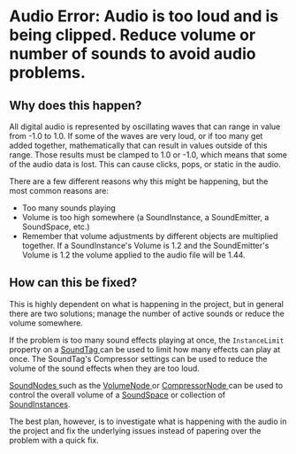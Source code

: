 
 # Audio Error: Audio is too loud and is being clipped. Reduce volume or number of sounds to avoid audio problems.


 ## Why does this happen?

All digital audio is represented by oscillating waves that can range in value from -1.0 to 1.0. If some of the waves are very loud, or if too many get added together, mathematically that can result in values outside of this range. Those results must be clamped to 1.0 or -1.0, which means that some of the audio data is lost. This can cause clicks, pops, or static in the audio. 

There are a few different reasons why this might be happening, but the most common reasons are:
- Too many sounds playing
- Volume is too high somewhere (a SoundInstance, a SoundEmitter, a SoundSpace, etc.)
 - Remember that volume adjustments by different objects are multiplied together. If a SoundInstance's Volume is 1.2 and the SoundEmitter's Volume is 1.2 the volume applied to the audio file will be 1.44.

 ## How can this be fixed?

This is highly dependent on what is happening in the project, but in general there are two solutions; manage the number of active sounds or reduce the volume somewhere. 

If the problem is too many sound effects playing at once, the `InstanceLimit` property on a [SoundTag  ](https://github.com/zeroengineteam/ZeroDocs/zero_editor_documentation/zeromanual/audio/soundtag.markdown) can be used to limit how many effects can play at once. The SoundTag's Compressor settings can be used to reduce the volume of the sound effects when they are too loud.

[SoundNodes ](https://github.com/zeroengineteam/ZeroDocs/zero_editor_documentation/zeromanual/audio/soundnode.markdown) such as the [VolumeNode ](https://github.com/zeroengineteam/ZeroDocs/zero_editor_documentation/zeromanual/audio/soundnode/volumenode.markdown) or [CompressorNode ](https://github.com/zeroengineteam/ZeroDocs/zero_editor_documentation/zeromanual/audio/soundnode/compressornode.markdown) can be used to control the overall volume of a [SoundSpace](https://github.com/zeroengineteam/ZeroDocs/zero_editor_documentation/zeromanual/audio/soundspace.markdown) or collection of [SoundInstances](https://github.com/zeroengineteam/ZeroDocs/zero_editor_documentation/zeromanual/audio/soundinstance.markdown).

The best plan, however, is to investigate what is happening with the audio in the project and fix the underlying issues instead of papering over the problem with a quick fix. 

 